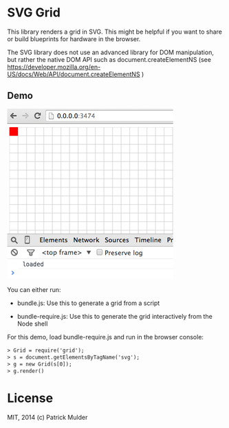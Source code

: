 # SVG Grid 

This library renders a grid in SVG. This might be helpful if you want to share or build blueprints for hardware in the browser.

The SVG library does not use an advanced library for DOM manipulation, but rather the native DOM API such as document.createElementNS (see https://developer.mozilla.org/en-US/docs/Web/API/document.createElementNS )

## Demo

<img src="screenshot.png" />

You can either run:

* bundle.js: Use this to generate a grid from a script

* bundle-require.js: Use this to generate the grid interactively from the Node shell

For this demo, load bundle-require.js and run in the browser console:

    > Grid = require('grid');
    > s = document.getElementsByTagName('svg');
    > g = new Grid(s[0]);
    > g.render()


# License

MIT, 2014 (c) Patrick Mulder
